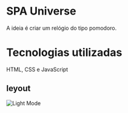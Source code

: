 # SPA Universe

A ideia é criar um relógio do tipo pomodoro.

# Tecnologias utilizadas

HTML, CSS e JavaScript

## leyout
![Light Mode](https://user-images.githubusercontent.com/116130802/221560078-4e8a415d-41a2-44ff-9ddc-f09a09347073.png)
